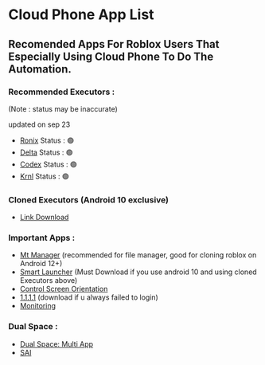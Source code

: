 # Cloud Phone App List

## Recomended Apps For Roblox Users That Especially Using Cloud Phone To Do The Automation.

### Recommended Executors :

(Note : status may be inaccurate)

updated on sep 23

- [Ronix](https://wearedevs.net/d/ronix) Status : 🟢
- [Delta](https://cdn.gloopup.net/file/Delta-2.692.843.apk) Status : 🟢
- [Codex](https://codex.lol/android) Status : 🟢
- [Krnl](https://filenetwork.vip/file/krnl_release_2.693.960_2025.10.6_51.apk) Status : 🟢

### Cloned Executors (Android 10 exclusive)

- [Link Download](https://gofile.io/d/SQ5n4H)

### Important Apps :

- [Mt Manager](https://d.apkpure.com/b/APK/bin.mt.plus?version=latest) (recommended for file manager, good for cloning roblox on Android 12+)
- [Smart Launcher](https://d.apkpure.com/b/APK/ginlemon.flowerfree?version=latest) (Must Download if you use android 10 and using cloned Executors above)
- [Control Screen Orientation](https://d.apkpure.com/b/APK/ahapps.controlthescreenorientation?version=latest)
- [1.1.1.1](https://s2.spiderdown.com/1.1.1.1/1.1.1.1%20v6.38.5%20%28Premium%29.apk) (download if u always failed to login)
- [Monitoring](https://en.softonic.com/download/cpu-gpu-meter-notification-monitor-stats/android/post-download/v/4.6.3?dt=internalDownload&_gl=1*arfahc*_gcl_au*ODgwNjA4MjMxLjE3NTk0NjkwMTM.)

### Dual Space :
- [Dual Space: Multi App](https://d-13.winudf.com/b/XAPK/Y29tLnh1bmlqdW4uYXBwLmdwXzExNzFfODhhNGRiNDA?_fn=RHVhbCBTcGFjZTogTXVsdGkgQXBwIENsb25lXzEuNzEuMC4yMF9BUEtQdXJlLnhhcGs&_p=Y29tLnh1bmlqdW4uYXBwLmdw&download_id=otr_1620802823546669&is_hot=false&k=a802ffaca555685d69177e607363a2e268e94be4)
- [SAI](https://f-droid.org/repo/com.aefyr.sai.fdroid_60.apk)
